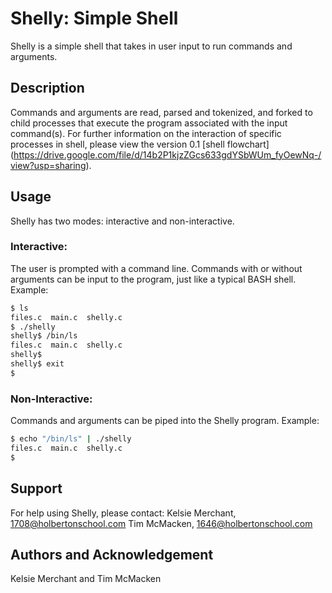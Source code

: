 # Shelly: Simple Shell
Shelly is a simple shell that takes in user input to run commands and arguments.

## Description
Commands and arguments are read, parsed and tokenized, and forked to child processes that execute the program associated with the input command(s). For further information on the interaction of specific processes in shell, please view the version 0.1 [shell flowchart] (https://drive.google.com/file/d/14b2P1kjzZGcs633gdYSbWUm_fyOewNq-/view?usp=sharing).

## Usage
Shelly has two modes: interactive and non-interactive.
### Interactive:
The user is prompted with a command line.  Commands with or without arguments can be input to the program, just like a typical BASH shell.
Example:
```bash
$ ls
files.c  main.c  shelly.c
$ ./shelly
shelly$ /bin/ls
files.c  main.c  shelly.c
shelly$
shelly$ exit
$
```

### Non-Interactive:
Commands and arguments can be piped into the Shelly program.
Example:
```bash
$ echo "/bin/ls" | ./shelly
files.c  main.c  shelly.c
$
```

## Support
For help using Shelly, please contact:
Kelsie Merchant, 1708@holbertonschool.com
Tim McMacken, 1646@holbertonschool.com

## Authors and Acknowledgement
Kelsie Merchant and Tim McMacken
